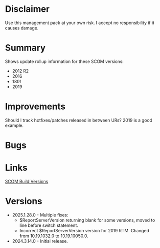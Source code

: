 # Disclaimer
Use this management pack at your own risk. I accept no responsibility if it causes damage.

# Summary
Shows update rollup information for these SCOM versions:

  * 2012 R2
  * 2016
  * 1801
  * 2019

# Improvements

Should I track hotfixes/patches released in between URs? 2019 is a good example.

# Bugs

# Links

[SCOM Build Versions](https://thesystemcenterblog.wordpress.com/scom-build-versions)

# Versions

  * 2025.1.28.0 - Multiple fixes:
    * $ReportServerVersion returning blank for some versions, moved to line before switch statement.
    * Incorrect $ReportServerVersion version for 2019 RTM. Changed from 10.19.1032.0 to 10.19.10050.0.
  * 2024.3.14.0 - Initial release.
